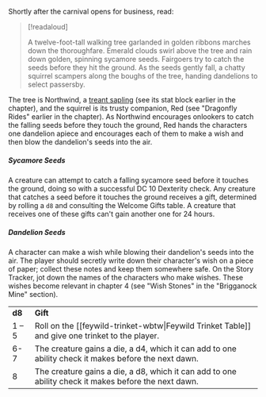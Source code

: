 Shortly after the carnival opens for business, read:

> [!readaloud] 
> 
> A twelve-foot-tall walking tree garlanded in golden ribbons marches down the thoroughfare. Emerald clouds swirl above the tree and rain down golden, spinning sycamore seeds. Fairgoers try to catch the seeds before they hit the ground. As the seeds gently fall, a chatty squirrel scampers along the boughs of the tree, handing dandelions to select passersby.

The tree is Northwind, a [treant sapling](treant-sapling-wbtw.md) (see its stat block earlier in the chapter), and the squirrel is its trusty companion, Red (see "Dragonfly Rides" earlier in the chapter). As Northwind encourages onlookers to catch the falling seeds before they touch the ground, Red hands the characters one dandelion apiece and encourages each of them to make a wish and then blow the dandelion's seeds into the air.

##### Sycamore Seeds

A creature can attempt to catch a falling sycamore seed before it touches the ground, doing so with a successful DC 10 Dexterity check. Any creature that catches a seed before it touches the ground receives a gift, determined by rolling a `d8` and consulting the Welcome Gifts table. A creature that receives one of these gifts can't gain another one for 24 hours.

##### Dandelion Seeds

A character can make a wish while blowing their dandelion's seeds into the air. The player should secretly write down their character's wish on a piece of paper; collect these notes and keep them somewhere safe. On the Story Tracker, jot down the names of the characters who make wishes. These wishes become relevant in chapter 4 (see "Wish Stones" in the "Brigganock Mine" section).

|        |                                                                                                      |
| ------ | ---------------------------------------------------------------------------------------------------- |
| **d8** | **Gift**                                                                                             |
| 1 – 5  | Roll on the [[feywild-trinket-wbtw\|Feywild Trinket Table]] and give one trinket to the player.      |
| 6-7    | The creature gains a die, a d4, which it can add to one ability check it makes before the next dawn. |
| 8      | The creature gains a die, a d8, which it can add to one ability check it makes before the next dawn. |

